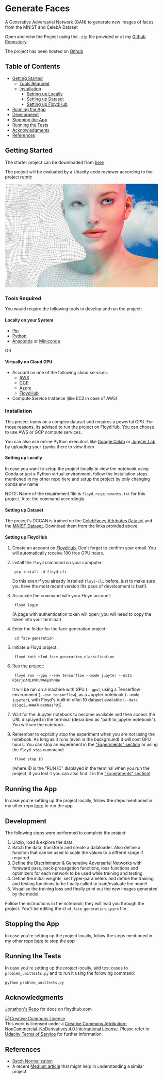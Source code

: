 # Generate Faces

A Generative Adversarial Network (GAN) to generate new images of faces from the MNIST and CelebA Dataset

Open and view the Project using the `.zip` file provided or at my [Github Repository](https://github.com/madhur-taneja/Generate-Faces)

The project has been hosted on [Github](https://madhur-taneja.github.io/Generate-Faces/dlnd_face_generation.html)

## Table of Contents
- [Getting Started](#getting-started)
	- [Tools Required](#tools-required)
	- [Installation](#installation)
        - [Setting up Locally](#setting-up-locally)
        - [Setting up Dataset](#setting-up-dataset)
        - [Setting up FloydHub](setting-up-floydHub)
- [Running the App](#running-the-app)
- [Development](#development)
- [Stopping the App](#stopping-the-app)
- [Running the Tests](#running-the-tests)
- [Acknowledgments](#acknowledgments)
- [References](#references)


## Getting Started

The starter project can be downloaded from [here](https://github.com/madhur-taneja/deep-learning/tree/master/face_generation)

The project will be evaluated by a Udacity code reviewer according to the project [rubric](https://review.udacity.com/#!/rubrics/891/view)

![Face Generation](./images/face_generation.jpg)


### Tools Required

You would require the following tools to develop and run the project:

#### Locally on your System

* [Pip](https://pip.pypa.io/en/stable/installing/)
* [Python](https://www.python.org/downloads/)
* [Anaconda](https://www.anaconda.com/products/individual) or [Miniconda](https://docs.conda.io/en/latest/miniconda.html)

OR

#### Virtually on Cloud GPU

* Account on one of the following cloud services:
    * [AWS](https://aws.amazon.com/console/)
    * [GCP](https://cloud.google.com/)
    * [Azure](https://azure.microsoft.com/en-in/)
    * [FloydHub](https://www.floydhub.com/)
* Compute Service Instance (like EC2 in case of AWS)

### Installation

This project trains on a complex dataset and requires a powerful GPU. For those reasons, its advised to run the project on FloydHub. You can choose to use AWS or GCP compute services.

You can also use online Python executors like [Google Colab](https://colab.research.google.com/) or [Jupyter Lab](https://mybinder.org/v2/gh/jupyterlab/jupyterlab-demo/try.jupyter.org) by uploading your `ipynb`s there to view them

#### Setting up Locally

In case you want to setup the project locally to view the notebook using Conda or just a Python virtual environment, follow the Installation steps mentioned in my other repo [here](https://github.com/madhur-taneja/Generate-TV-Scripts#installation) and setup the project by only changing conda env name

NOTE: Name of the requirement file is `floyd_requirements.txt` for this project. Alter the command accordingly

#### Setting up Dataset

The project's DCGAN is trained on the [CelebFaces Attributes Dataset](http://mmlab.ie.cuhk.edu.hk/projects/CelebA.html) and the [MNIST Dataset](http://yann.lecun.com/exdb/mnist/). Download them from the links provided above.

#### Setting up FloydHub

1. Create an account on [FloydHub](https://www.floydhub.com/). Don't forget to confirm your email. You will automatically receive 100 free GPU hours. 

2. Install the `floyd` command on your computer:

        pip install -U floyd-cli

    Do this even if you already installed `floyd-cli` before, just to make sure you have the most recent version (Its pace of development is fast!).

3. Associate the command with your Floyd account:

        floyd login

    (A page with authentication token will open; you will need to copy the token into your terminal)

4. Enter the folder for the face generation project:

        cd face-generation

5. Initiate a Floyd project:

        floyd init dlnd_face_generation_classification

6. Run the project:

        floyd run --gpu --env tensorflow --mode jupyter --data R5KrjnANiKVhLWAkpXhNBe

    It will be run on a machine with GPU (`--gpu`), using a Tenserflow environment (`--env tensorflow`), as a Jupyter notebook (`--mode jupyter`), with Floyd's built-in cifar-10 dataset  available (`--data diSgciLH4WA7HpcHNasP9j`).

7. Wait for the Jupyter notebook to become available and then access the URL displayed in the terminal (described as "path to jupyter notebook"). You will see the notebook.

8. Remember to explicitly stop the experiment when you are not using the notebook. As long as it runs (even in the background) it will cost GPU hours. You can stop an experiment in the ["Experiments" section](https://www.floydhub.com/experiments) or using the `floyd stop` command:

        floyd stop ID

    (where ID is the "RUN ID" displayed in the terminal when you run the project; if you lost it you can also find it in the ["Experiments" section](https://www.floydhub.com/experiments))

## Running the App

In case you're setting up the project locally, follow the steps mentioned in my other repo [here](https://github.com/madhur-taneja/Generate-TV-Scripts#running-the-app) to run the app

## Development

The following steps were performed to complete the project:

1. Unzip, load & explore the data.
2. Batch the data, transform and create a dataloader. Also define a function that can be used to scale the values to a differnt range if required.
3. Define the Discriminator & Generative Adversarial Networks with foreward pass, back-propagation functions, loss functions and optimizers for each network to be used while training and testing.
4. Define the initial weights, set hyper-parameters and define the training and testing functions to be finally called to train/evaluate the model.
5. Visualise the training loss and finally print out the new images generated by the model.

Follow the instructions in the notebook; they will lead you through the project. You'll be editing the `dlnd_face_generation.ipynb` file.

## Stopping the App

In case you're setting up the project locally, follow the steps mentioned in my other repo [here](https://github.com/madhur-taneja/Generate-TV-Scripts#stopping-the-app) to stop the app

## Running the Tests

In case you're setting up the project locally, add test cases to `problem_unittests.py` and to run it using the following command:

    python problem_unittests.py

## Acknowledgments
[Jonathon's Repo](https://github.com/JonathanKSullivan/Generate-Faces) for docs on floydhub.com

<a rel="license" href="http://creativecommons.org/licenses/by-nc-nd/4.0/"><img alt="Creative Commons License" style="border-width:0" src="https://i.creativecommons.org/l/by-nc-nd/4.0/88x31.png" /></a><br />This work is licensed under a <a rel="license" href="http://creativecommons.org/licenses/by-nc-nd/4.0/">Creative Commons Attribution-NonCommercial-NoDerivatives 4.0 International License</a>. Please refer to [Udacity Terms of Service](https://www.udacity.com/legal) for further information.

## References

* [Batch Normalization](https://arxiv.org/abs/1502.03167)
* A recent [Medium article](https://medium.com/coloredfeather/generating-human-faces-using-adversarial-network-960863bc1deb) that might help in understanding a similar project
